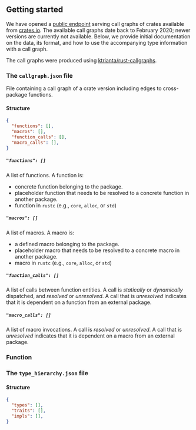 ## Getting started
We have opened a [public endpoint](https://lima.ewi.tudelft.nl/cratesio) serving call graphs of crates available from [crates.io](https://crates/io). The available call graphs date back to February 2020; newer versions are currently not available. Below, we provide initial documentation on the data, its format, and how to use the accompanying type information with a call graph.

The call graphs were produced using [ktrianta/rust-callgraphs](https://github.com/ktrianta/rust-callgraphs).

### The `callgraph.json` file
File containing a call graph of a crate version including edges to cross-package functions.


#### Structure

``` json
{
  "functions": [],
  "macros": [],
  "function_calls": [],
  "macro_calls": [],
}

```

##### `"functions": []`
A list of functions. A function is:
  - concrete function belonging to the package.
  - placeholder function that needs to be resolved to a concrete function in another package.
  - function in `rustc` (e.g., `core`, `alloc`, or `std`)

##### `"macros": []`
A list of macros. A macro is:
  - a defined macro belonging to the package.
  - placeholder macro that needs to be resolved to a concrete macro in another package.
  - macro in `rustc` (e.g., `core`, `alloc`, or `std`)



##### `"function_calls": []`
A list of calls between function entities. A call is _statically_ or _dynamically_ dispatched, and _resolved_ or _unresolved_. A call that is _unresolved_ indicates that it is dependent on a function from an external package.



##### `"macro_calls": []`
A list of macro invocations. A call is _resolved_ or _unresolved_. A call that is _unresolved_ indicates that it is dependent on a macro from an external package.

### Function



### The `type_hierarchy.json` file

#### Structure

``` json
{
  "types": [],
  "traits": [],
  "impls": [],
}

```
